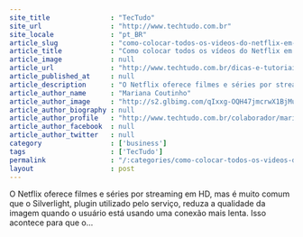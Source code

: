 ```yaml
---
site_title               : "TecTudo"
site_url                 : "http://www.techtudo.com.br"
site_locale              : "pt_BR"
article_slug             : "como-colocar-todos-os-videos-do-netflix-em-hd"
article_title            : "Como colocar todos os vídeos do Netflix em HD"
article_image            : null
article_url              : "http://www.techtudo.com.br/dicas-e-tutoriais/noticia/2013/06/como-configurar-o-netflix-para-transmitir-todos-os-filmes-em-hd.html"
article_published_at     : null
article_description      : "O Netflix oferece filmes e séries por streaming em HD, mas é muito comum que o Silverlight, plugin utilizado pelo serviço, reduza a qualidade da imagem quando o usuário está usando uma conexão mais lenta. Isso acontece para que o..."
article_author_name      : "Mariana Coutinho"
article_author_image     : "http://s2.glbimg.com/qIxxg-OQH47jmcrwX1BjMutfJT4=/30x30/s2.glbimg.com/iGnreEeuDWxaFWT3rrRyFZADPI4=/0x0:140x140/75x75/s.glbimg.com/po/tt2/f/original/2013/01/28/foto_mariana_coutinho.jpg"
article_author_biography : null
article_author_profile   : "http://www.techtudo.com.br/colaborador/mariana-coutinho.html"
article_author_facebook  : null
article_author_twitter   : null
category                 : ['business']
tags                     : ['TecTudo']
permalink                : "/:categories/como-colocar-todos-os-videos-do-netflix-em-hd/"
layout                   : post
---
```


O Netflix oferece filmes e séries por streaming em HD, mas é muito comum que o Silverlight, plugin utilizado pelo serviço, reduza a qualidade da imagem quando o usuário está usando uma conexão mais lenta. Isso acontece para que o...
